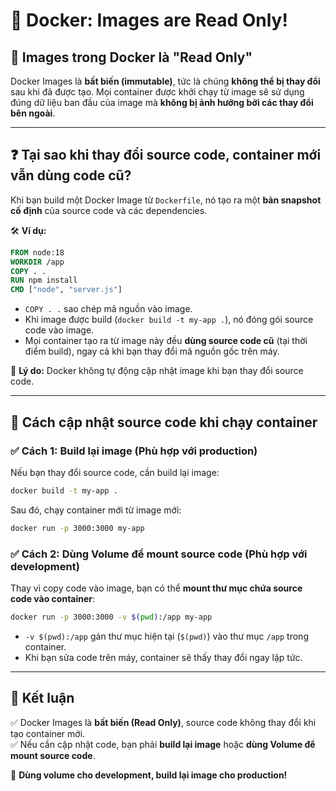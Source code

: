 # 📝 Docker: Images are Read Only!

## 📌 Images trong Docker là "Read Only"

Docker Images là **bất biến (immutable)**, tức là chúng **không thể bị thay đổi** sau khi đã được tạo. Mọi container được khởi chạy từ image sẽ sử dụng đúng dữ liệu ban đầu của image mà **không bị ảnh hưởng bởi các thay đổi bên ngoài**.

---

## ❓ Tại sao khi thay đổi source code, container mới vẫn dùng code cũ?

Khi bạn build một Docker Image từ `Dockerfile`, nó tạo ra một **bản snapshot cố định** của source code và các dependencies.

🛠 **Ví dụ:**

```dockerfile
FROM node:18
WORKDIR /app
COPY . .
RUN npm install
CMD ["node", "server.js"]
```

-   `COPY . .` sao chép mã nguồn vào image.
-   Khi image được build (`docker build -t my-app .`), nó đóng gói source code vào image.
-   Mọi container tạo ra từ image này đều **dùng source code cũ** (tại thời điểm build), ngay cả khi bạn thay đổi mã nguồn gốc trên máy.

📌 **Lý do:** Docker không tự động cập nhật image khi bạn thay đổi source code.

---

## 🔄 Cách cập nhật source code khi chạy container

### ✅ **Cách 1: Build lại image** (Phù hợp với production)

Nếu bạn thay đổi source code, cần build lại image:

```sh
docker build -t my-app .
```

Sau đó, chạy container mới từ image mới:

```sh
docker run -p 3000:3000 my-app
```

### ✅ **Cách 2: Dùng Volume để mount source code** (Phù hợp với development)

Thay vì copy code vào image, bạn có thể **mount thư mục chứa source code vào container**:

```sh
docker run -p 3000:3000 -v $(pwd):/app my-app
```

-   `-v $(pwd):/app` gán thư mục hiện tại (`$(pwd)`) vào thư mục `/app` trong container.
-   Khi bạn sửa code trên máy, container sẽ thấy thay đổi ngay lập tức.

---

## 📌 Kết luận

✅ Docker Images là **bất biến (Read Only)**, source code không thay đổi khi tạo container mới.  
✅ Nếu cần cập nhật code, bạn phải **build lại image** hoặc **dùng Volume để mount source code**.

🚀 **Dùng volume cho development, build lại image cho production!**
